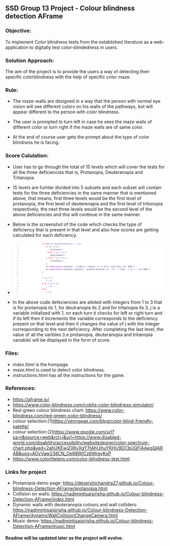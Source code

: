 ## SSD Group 13 Project - Colour blindness detection AFrame

### Objective: 
To implement Color blindness tests from the established literature as a web-application to digitally test color-blindedness in users. 


### Solution Approach:
The aim of the project is to provide the users a way of detecting their specific colorblindness with the help of specific color maze.


### Rule:

* The maze-walls are designed in a way that the person with normal eye vision will see different colors on his walls of the pathways, but will appear different to the person with color blindness.

* The user is prompted to turn left in case he sees the maze walls of different color or turn right if the maze walls are of same color.

* At the end of course user gets the prompt about the type of color blindness he is facing.

### Score Calulation:
* User has to go through the total of 15 levels which will cover the tests for all the three deficiencies that is, Protanopia, Deuteranopia and Tritanopia.

* 15 levels are furhter divided into 5 subsets and each subset will contain tests for the three deficiencies in the same manner that is mentioned above, that means, first three levels would be the first level of protanopia, the first level of deuterenapia and the first level of tritonopia respectively, the next three levels would be the second level of the above deficiencies and this will continue in the same manner.

* Below is the screenshot of the code which checks the type of deficiency that is present in that level and also how scores are getting calculated for each deficiency.

* ![image info](images/ss.png)

* In the above code defeciencies are alloted with integers from 1 to 3 that is for protanopia its 1, for deutranopia its 2 and for tritanopia its 3, j is a variable initialized with 1, on each turn it checks for left or right turn and if its left then it increments the variable corresponds to the deficiency present on that level and then it changes the value of j with the integer corresponding to the next deficiency. After completing the last level, the value of all the varibles (i.e protanopia, deuteranopia and tritanopia variable) will be displayed in the form of score.

### Files:

* *index.html* is the hompage. 
* *maze.html* is used to detect color blindness.
* *instructions.html* has all the instructions for the game.

### References:
* https://aframe.io/
* https://www.color-blindness.com/coblis-color-blindness-simulator/
* Red-green colour blindness chart: https://www.color-blindness.com/red-green-color-blindness/
* colour selection:(1)https://venngage.com/blog/color-blind-friendly-palette/ 
* colour selection:(2)https://www.google.com/url?sa=t&source=web&rct=j&url=https://www.disabled-world.com/disability/accessibility/websitedesign/color-spectrum-chart.php&ved=2ahUKEwj20KyXgY7tAhUihuYKHU9DCbUQFjAAegQIARAB&usg=AOvVaw238CN_Oe68WICz6WrqyKoP
* https://www.colorlitelens.com/color-blindness-test.html

### Links for project
* Protanopia demo page: https://devershichandra27.github.io/Colour-blindness-Detection-AFrame/protanopia.html
* Collision on walls: https://nadimintisaisirisha.github.io/Colour-blindness-Detection-AFrame/index.html
* Dynamic walls with deuteranopia colours and wall colliders: https://nadimintisaisirisha.github.io/Colour-blindness-Detection-AFrame/dynamicWallCollisionChangeCamera.html
* Music demo: https://nadimintisaisirisha.github.io/Colour-blindness-Detection-AFrame/music.html

#### Readme will be updated later as the project will evolve.




